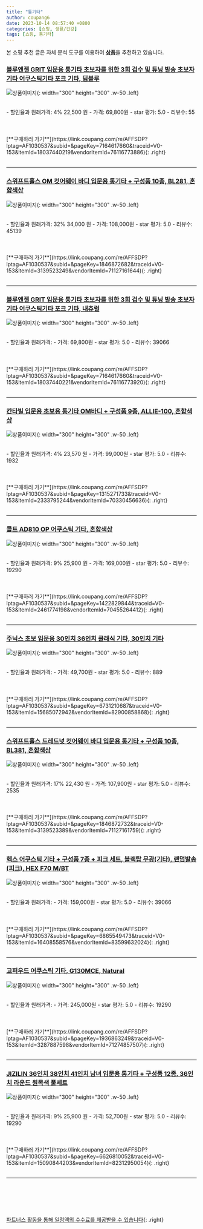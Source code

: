 ```yaml
---
title: "통기타"
author: coupang6
date: 2023-10-14 08:57:40 +0800
categories: [쇼핑, 생활/건강]
tags: [쇼핑, 통기타]
---
```


본 쇼핑 추천 글은 자체 분석 도구를 이용하여 [**상품**](https://link.coupang.com/a/bao1ui)을 추천하고 있습니다.

### [블루엔젤 GRIT 입문용 통기타 초보자를 위한 3회 검수 및 튜닝 발송 초보자기타 어쿠스틱기타 포크 기타, 딥블루](https://link.coupang.com/re/AFFSDP?lptag=AF1030537&subid=&pageKey=7164617660&traceid=V0-153&itemId=18037440219&vendorItemId=76116773886)

![상품이미지](https://thumbnail10.coupangcdn.com/thumbnails/remote/230x230ex/image/vendor_inventory/a6f8/b20f38f8498ac7e4fe3a08e1f44d5ff8f05197a57fd7fb1587c8fd7f9b2b.jpg){: width="300" height="300" .w-50 .left}


<br>
- 할인율과 원래가격: 4%  22,500   원
- 가격: 69,800원
- star 평가: 5.0
- 리뷰수: 55
<br>
<br>
<br>
<br>
[**구매하러 가기**](https://link.coupang.com/re/AFFSDP?lptag=AF1030537&subid=&pageKey=7164617660&traceid=V0-153&itemId=18037440219&vendorItemId=76116773886){: .right}
<br>
<br>

---

### [스위프트홀스 OM 컷어웨이 바디 입문용 통기타 + 구성품 10종, BL281, 혼합색상](https://link.coupang.com/re/AFFSDP?lptag=AF1030537&subid=&pageKey=1846872682&traceid=V0-153&itemId=3139523249&vendorItemId=71127161644)

![상품이미지](https://thumbnail8.coupangcdn.com/thumbnails/remote/230x230ex/image/retail/images/2505410668958735-8c24a301-e70f-4d3d-afbc-51d1bc86172b.jpg){: width="300" height="300" .w-50 .left}


<br>
- 할인율과 원래가격: 32%  34,000   원
- 가격: 108,000원
- star 평가: 5.0
- 리뷰수: 45139
<br>
<br>
<br>
<br>
[**구매하러 가기**](https://link.coupang.com/re/AFFSDP?lptag=AF1030537&subid=&pageKey=1846872682&traceid=V0-153&itemId=3139523249&vendorItemId=71127161644){: .right}
<br>
<br>

---

### [블루엔젤 GRIT 입문용 통기타 초보자를 위한 3회 검수 및 튜닝 발송 초보자기타 어쿠스틱기타 포크 기타, 내츄럴](https://link.coupang.com/re/AFFSDP?lptag=AF1030537&subid=&pageKey=7164617660&traceid=V0-153&itemId=18037440221&vendorItemId=76116773920)

![상품이미지](https://thumbnail8.coupangcdn.com/thumbnails/remote/230x230ex/image/vendor_inventory/4f68/e0134cf3799d5e80946e24052450ce7af0db905fd7256f5a8b3a0c172914.jpg){: width="300" height="300" .w-50 .left}


<br>
- 할인율과 원래가격: 
- 가격: 69,800원
- star 평가: 5.0
- 리뷰수: 39066
<br>
<br>
<br>
<br>
[**구매하러 가기**](https://link.coupang.com/re/AFFSDP?lptag=AF1030537&subid=&pageKey=7164617660&traceid=V0-153&itemId=18037440221&vendorItemId=76116773920){: .right}
<br>
<br>

---

### [칸타빌 입문용 초보용 통기타 OM바디 + 구성품 9종, ALLIE-100, 혼합색상](https://link.coupang.com/re/AFFSDP?lptag=AF1030537&subid=&pageKey=1315271733&traceid=V0-153&itemId=2333795244&vendorItemId=70330456636)

![상품이미지](https://thumbnail7.coupangcdn.com/thumbnails/remote/230x230ex/image/retail/images/2420264056550-403796f0-2bad-44ed-bda4-d72d9ee5e12f.jpg){: width="300" height="300" .w-50 .left}


<br>
- 할인율과 원래가격: 4%  23,570   원
- 가격: 99,000원
- star 평가: 5.0
- 리뷰수: 1932
<br>
<br>
<br>
<br>
[**구매하러 가기**](https://link.coupang.com/re/AFFSDP?lptag=AF1030537&subid=&pageKey=1315271733&traceid=V0-153&itemId=2333795244&vendorItemId=70330456636){: .right}
<br>
<br>

---

### [콜트 AD810 OP 어쿠스틱 기타, 혼합색상](https://link.coupang.com/re/AFFSDP?lptag=AF1030537&subid=&pageKey=1422829844&traceid=V0-153&itemId=2461774198&vendorItemId=70455264412)

![상품이미지](https://thumbnail7.coupangcdn.com/thumbnails/remote/230x230ex/image/retail/images/2828719005661929-fa19d668-b8c4-4e14-bb87-be0fd5b4b7a4.png){: width="300" height="300" .w-50 .left}


<br>
- 할인율과 원래가격: 9%  25,900   원
- 가격: 169,000원
- star 평가: 5.0
- 리뷰수: 19290
<br>
<br>
<br>
<br>
[**구매하러 가기**](https://link.coupang.com/re/AFFSDP?lptag=AF1030537&subid=&pageKey=1422829844&traceid=V0-153&itemId=2461774198&vendorItemId=70455264412){: .right}
<br>
<br>

---

### [주닉스 초보 입문용 30인치 36인치 클래식 기타, 30인치 기타](https://link.coupang.com/re/AFFSDP?lptag=AF1030537&subid=&pageKey=6731210687&traceid=V0-153&itemId=15685072942&vendorItemId=82900858868)

![상품이미지](https://thumbnail8.coupangcdn.com/thumbnails/remote/230x230ex/image/vendor_inventory/08e6/93cf7f951f3c3b5b2403f7edfab75fb256ecf524b55e51af3126dc6a31d5.jpg){: width="300" height="300" .w-50 .left}


<br>
- 할인율과 원래가격: 
- 가격: 49,700원
- star 평가: 5.0
- 리뷰수: 889
<br>
<br>
<br>
<br>
[**구매하러 가기**](https://link.coupang.com/re/AFFSDP?lptag=AF1030537&subid=&pageKey=6731210687&traceid=V0-153&itemId=15685072942&vendorItemId=82900858868){: .right}
<br>
<br>

---

### [스위프트홀스 드레드넛 컷어웨이 바디 입문용 통기타 + 구성품 10종, BL381, 혼합색상](https://link.coupang.com/re/AFFSDP?lptag=AF1030537&subid=&pageKey=1846872732&traceid=V0-153&itemId=3139523389&vendorItemId=71127161759)

![상품이미지](https://thumbnail6.coupangcdn.com/thumbnails/remote/230x230ex/image/retail/images/207205381276170-dd5b4346-28ec-438e-bee1-d122410f2b07.jpg){: width="300" height="300" .w-50 .left}


<br>
- 할인율과 원래가격: 17%  22,430   원
- 가격: 107,900원
- star 평가: 5.0
- 리뷰수: 2535
<br>
<br>
<br>
<br>
[**구매하러 가기**](https://link.coupang.com/re/AFFSDP?lptag=AF1030537&subid=&pageKey=1846872732&traceid=V0-153&itemId=3139523389&vendorItemId=71127161759){: .right}
<br>
<br>

---

### [헥스 어쿠스틱 기타 + 구성품 7종 + 피크 세트, 블랙탑 무광(기타), 랜덤발송(피크), HEX F70 M/BT](https://link.coupang.com/re/AFFSDP?lptag=AF1030537&subid=&pageKey=6865549473&traceid=V0-153&itemId=16408558576&vendorItemId=83599632024)

![상품이미지](https://thumbnail7.coupangcdn.com/thumbnails/remote/230x230ex/image/retail/images/2022/10/24/14/8/1871e82d-af0d-4dba-8b76-c40ba280ea3b.jpg){: width="300" height="300" .w-50 .left}


<br>
- 할인율과 원래가격: 
- 가격: 159,000원
- star 평가: 5.0
- 리뷰수: 39066
<br>
<br>
<br>
<br>
[**구매하러 가기**](https://link.coupang.com/re/AFFSDP?lptag=AF1030537&subid=&pageKey=6865549473&traceid=V0-153&itemId=16408558576&vendorItemId=83599632024){: .right}
<br>
<br>

---

### [고퍼우드 어쿠스틱 기타, G130MCE, Natural](https://link.coupang.com/re/AFFSDP?lptag=AF1030537&subid=&pageKey=1936863249&traceid=V0-153&itemId=3287887598&vendorItemId=71274857507)

![상품이미지](https://thumbnail6.coupangcdn.com/thumbnails/remote/230x230ex/image/retail/images/26036477544936-e355371d-b019-4c4c-8aa7-1feed52bf2a4.jpg){: width="300" height="300" .w-50 .left}


<br>
- 할인율과 원래가격: 
- 가격: 245,000원
- star 평가: 5.0
- 리뷰수: 19290
<br>
<br>
<br>
<br>
[**구매하러 가기**](https://link.coupang.com/re/AFFSDP?lptag=AF1030537&subid=&pageKey=1936863249&traceid=V0-153&itemId=3287887598&vendorItemId=71274857507){: .right}
<br>
<br>

---

### [JIZILIN 36인치 38인치 41인치 남녀 입문용 통기타 + 구성품 12종, 36인치 라운드 원목색 풀세트](https://link.coupang.com/re/AFFSDP?lptag=AF1030537&subid=&pageKey=6626810052&traceid=V0-153&itemId=15090844203&vendorItemId=82312950054)

![상품이미지](https://thumbnail9.coupangcdn.com/thumbnails/remote/230x230ex/image/vendor_inventory/0f41/9f49c30ec07c4927eb3e879ec15c7da1af7ea461973cfeef2671a19b16f3.jpg){: width="300" height="300" .w-50 .left}


<br>
- 할인율과 원래가격: 9%  25,900   원
- 가격: 52,700원
- star 평가: 5.0
- 리뷰수: 19290
<br>
<br>
<br>
<br>
[**구매하러 가기**](https://link.coupang.com/re/AFFSDP?lptag=AF1030537&subid=&pageKey=6626810052&traceid=V0-153&itemId=15090844203&vendorItemId=82312950054){: .right}
<br>
<br>

---
<br><br><br><br><br> [파트너스 활동을 통해 일정액의 수수료를 제공받을 수 있습니다](https://link.coupang.com/a/bao1ui){: .right}